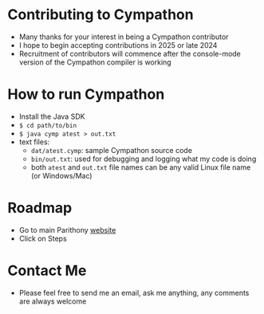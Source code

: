 # Contributing to Cympathon
* Many thanks for your interest in being a Cympathon contributor
* I hope to begin accepting contributions in 2025 or late 2024
* Recruitment of contributors will commence after the console-mode version of the Cympathon compiler is working
# How to run Cympathon
* Install the Java SDK
* `$ cd path/to/bin`
* `$ java cymp atest > out.txt`
* text files:
  * `dat/atest.cymp`: sample Cympathon source code
  * `bin/out.txt`: used for debugging and logging what my code is doing
  * both `atest` and `out.txt` file names can be any valid Linux file name (or Windows/Mac)
# Roadmap
* Go to main Parithony [website](http://cympathon.org)
* Click on Steps
# Contact Me
* Please feel free to send me an email, ask me anything, any comments are always welcome

